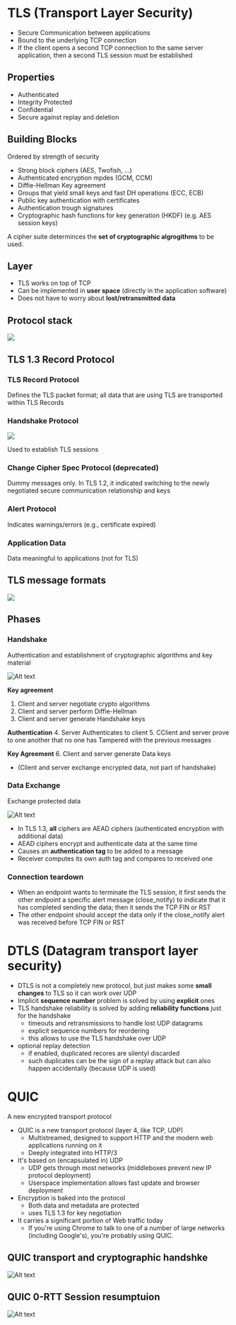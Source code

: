 # TLS (Transport Layer Security)

- Secure Communication between applications
- Bound to the underlying TCP connection
- If the client opens a second TCP connection to the same server application, then a second TLS session must be established

## Properties

- Authenticated
- Integrity Protected
- Confidential
- Secure against replay and deletion

## Building Blocks

Ordered by strength of security

- Strong block ciphers (AES, Twofish, ...)
- Authenticated encryption mpdes (GCM, CCM)
- Diffie-Hellman Key agreement
- Groups that yield small keys and fast DH operations (ECC, ECB)
- Public key authentication with certificates
- Authentication trough signatures
- Cryptographic hash functions for key generation (HKDF) (e.g. AES session keys)

A cipher suite determinces the **set of cryptographic algrogithms** to be used.


## Layer

- TLS works on top of TCP
- Can be implemented in **user space** (directly in the application software)
- Does not have to worry about **lost/retransmitted data**

## Protocol stack

![](images/TLS/Screenshot%202023-10-13%20102144.png)

## TLS 1.3 Record Protocol

### TLS Record Protocol

Defines the TLS packet format; all data that are using TLS are transported within TLS Records

### Handshake Protocol

![](images/TLS/Screenshot%202023-10-13%20102513.png)

Used to establish TLS sessions

### Change Cipher Spec Protocol (deprecated)

Dummy messages only. In TLS 1.2, it indicated switching to the newly negotiated secure communication relationship and keys

### Alert Protocol

Indicates warnings/errors (e.g., certificate expired)

### Application Data

Data meaningful to applications (not for TLS)

## TLS message formats

![](images/TLS/Screenshot%202023-10-13%20102640.png)

## Phases

### Handshake

Authentication and establishment of cryptographic algorithms and key material

![Alt text](media/image-1.png)

**Key agreement**

1. Client and server negotiate crypto algorithms
2. Client and server perform Diffie-Hellman
3. Client and server generate Handshake keys

**Authentication**
4. Server Authenticates to client
5. CClient and server prove to one another that no one has Tampered with the previous messages

**Key Agreement**
6. Client and server generate Data keys
- (Client and server exchange encrypted data, not part of handshake)

### Data Exchange

Exchange protected data

![Alt text](media/image-2.png)

- In TLS 1.3, **all** ciphers are AEAD ciphers (authenticated encryption with additional data)
- AEAD ciphers encrypt and authenticate data at the same time
- Causes an **authentication tag** to be added to a message
- Receiver computes its own auth tag and compares to received one

### Connection teardown

- When an endpoint wants to terminate the TLS session, it first sends the other endpoint a specific alert message (close_notify) to indicate that it has completed sending the data; then it sends the TCP FIN or RST
- The other endpoint should accept the data only if the close_notify alert was received before TCP FIN or RST


# DTLS (Datagram transport layer security)

- DTLS is not a completely new protocol, but just makes some **small changes** to TLS so it can work over UDP
- Implicit **sequence number** problem is solved by using **explicit** ones
- TLS handshake reliability is solved by adding **reliability functions** just for the handshake
	- timeouts and retransmissions to handle lost UDP datagrams
	- explicit sequence numbers for reordering
	- this allows to use the TLS handshake over UDP
- optional replay detection
	- if enabled, duplicated recores are silentyl discarded
	- such duplicates can be the sign of a replay attack but can also happen accidentally (because UDP is used)


# QUIC

A new encrypted transport protocol

- QUIC is a new transport protocol (layer 4, like TCP, UDP)
	- Multistreamed, designed to support HTTP and the modern web applications running on it
	- Deeply integrated into HTTP/3
- It's based on (encapsulated in) UDP
	- UDP gets through most networks (middleboxes prevent new IP protocol deployment)
	- Userspace implementation allows fast update and browser deployment
- Encryption is baked into the protocol
	- Both data and metadata are protected
	- uses TLS 1.3 for key negotiation
- It carries a significant portion of Web traffic today
	- If you're using Chrome to talk to one of a number of large networks (including Google's), you're probably using QUIC.

## QUIC transport and cryptographic handshke

![Alt text](media/image-3.png)

## QUIC 0-RTT Session resumptuion

![`Alt text`](media/image-4.png)